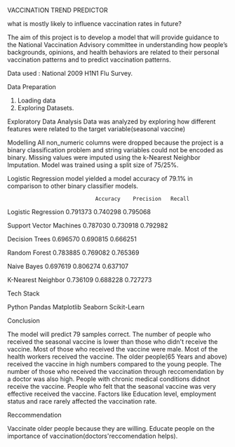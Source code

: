 VACCINATION TREND PREDICTOR

what is mostly likely to influence vaccination rates in future?

The aim of this project is to develop a model that will provide guidance to the National Vaccination Advisory committee in understanding how people’s backgrounds, opinions, and health behaviors are related to their personal vaccination patterns and to predict vaccination patterns.

Data used : National 2009 H1N1 Flu Survey.

Data Preparation
1. Loading data
2. Exploring Datasets.

Exploratory Data Analysis
Data was analyzed by exploring how different features were related to the target variable(seasonal vaccine)

Modelling
All non_numeric columns were dropped because the project is a binary classification problem and string variables could not be encoded as binary.
Missing values were imputed using the k-Nearest Neighbor Imputation.
Model was trained using a split size of 75/25%.

Logistic Regression model yielded a model accuracy of 79.1% in comparison to other binary classifier models.

                  	            Accuracy	Precision	Recall
Logistic Regression             0.791373	0.740298	0.795068

Support Vector Machines     	0.787030	0.730918	0.792982

Decision Trees              	0.696570	0.690815	0.666251

Random Forest               	0.783885	0.769082	0.765369

Naive Bayes                 	0.697619	0.806274	0.637107

K-Nearest Neighbor          	0.736109	0.688228	0.727273


Tech Stack

Python
Pandas
Matplotlib
Seaborn
Scikit-Learn


Conclusion

The model will predict 79 samples correct.
The number of people who received the seasonal vaccine is lower than those who didn't receive the vaccine.
Most of those who received the vaccine were male.
Most of the health workers received the vaccine.
The older people(65 Years and above) received the vaccine in high numbers compared to the young people.
The number of those who received the vaccination through reccomendation by a doctor was also high.
People with chronic medical conditions didnot receive the vaccine.
People who felt that the seasonal vaccine was very effective received the vaccine.
Factors like Education level, employment status and race rarely affected the vaccination rate.


Reccommendation

Vaccinate older people because they are willing.
Educate people on the importance of vaccination(doctors'reccomendation helps).